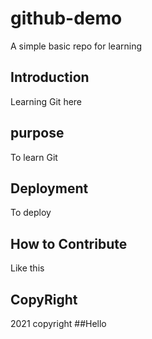 # github-demo

A simple basic repo for learning  

## Introduction

Learning Git here

## purpose
To learn Git

## Deployment

To deploy

## How to Contribute
Like this

## CopyRight
2021 copyright
##Hello